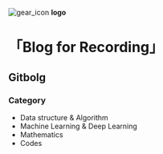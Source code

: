 ![gear_icon](https://user-images.githubusercontent.com/76204590/137588313-797c3807-c436-40b5-9c90-70971a5b836f.png)
**logo**

# 「Blog for Recording」

## Gitbolg

### Category

- Data structure & Algorithm
- Machine Learning & Deep Learning
- Mathematics
- Codes